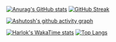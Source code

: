 <p align="center">
  
[![Anurag's GitHub stats](https://github-readme-stats.vercel.app/api?username=vwOvOwv&show_icons=true&theme=tokyonight)](https://github.com/anuraghazra/github-readme-stats)
[![GitHub Streak](https://streak-stats.demolab.com/?user=vwOvOwv&theme=tokyonight)](https://git.io/streak-stats)

</p>

<p align="center">
  
[![Ashutosh's github activity graph](https://github-readme-activity-graph.vercel.app/graph?username=vwOvOwv&theme=tokyo-night)](https://github.com/ashutosh00710/github-readme-activity-graph)

</p>
  
[![Harlok's WakaTime stats](https://github-readme-stats.vercel.app/api/wakatime?username=vwovowv&theme=tokyonight)](https://github.com/anuraghazra/github-readme-stats)
[![Top Langs](https://github-readme-stats.vercel.app/api/top-langs/?username=vwOvOwv&theme=tokyonight)](https://github.com/anuraghazra/github-readme-stats)

</p>


<!--
**vwOvOwv/vwOvOwv** is a ✨ _special_ ✨ repository because its `README.md` (this file) appears on your GitHub profile.

Here are some ideas to get you started:

- 🔭 I’m currently working on ...
- 🌱 I’m currently learning ...
- 👯 I’m looking to collaborate on ...
- 🤔 I’m looking for help with ...
- 💬 Ask me about ...
- 📫 How to reach me: ...
- 😄 Pronouns: ...
- ⚡ Fun fact: ...
-->
